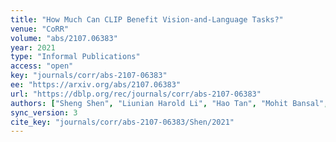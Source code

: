 ```yaml
---
title: "How Much Can CLIP Benefit Vision-and-Language Tasks?"
venue: "CoRR"
volume: "abs/2107.06383"
year: 2021
type: "Informal Publications"
access: "open"
key: "journals/corr/abs-2107-06383"
ee: "https://arxiv.org/abs/2107.06383"
url: "https://dblp.org/rec/journals/corr/abs-2107-06383"
authors: ["Sheng Shen", "Liunian Harold Li", "Hao Tan", "Mohit Bansal", "Anna Rohrbach", "Kai-Wei Chang", "Zhewei Yao", "Kurt Keutzer"]
sync_version: 3
cite_key: "journals/corr/abs-2107-06383/Shen/2021"
---
```

